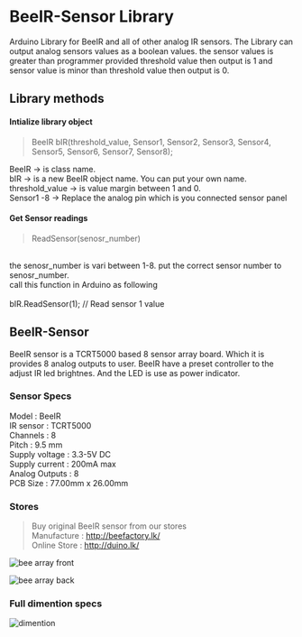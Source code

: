 # BeeIR-Sensor Library

Arduino Library for BeeIR and all of other analog IR sensors. The Library can output analog sensors values as a boolean values. the sensor values is greater than programmer provided threshold value then output is 1 and sensor value is minor than threshold value then output is 0. <br />
## Library methods
#### Intialize library object
> BeeIR bIR(threshold_value, Sensor1, Sensor2, Sensor3, Sensor4, Sensor5, Sensor6, Sensor7, Sensor8); <br />

BeeIR           -> is class name. <br />
bIR             -> is a new BeeIR object name. You can put your own name. <br />
threshold_value -> is value margin between 1 and 0. <br />
Sensor1 -8      -> Replace the analog pin which is you connected sensor panel <br />

#### Get Sensor readings

> ReadSensor(senosr_number)
<br />
the senosr_number is vari between 1-8. put the correct sensor number to senosr_number. <br />
call this function in Arduino as following <br /><br />
bIR.ReadSensor(1); // Read sensor 1 value


## BeeIR-Sensor

BeeIR sensor is a TCRT5000 based 8 sensor array board. Which it is provides 8 analog outputs to user. BeeIR have a preset controller to the adjust IR led brightnes. And the LED is use as power indicator.
### Sensor Specs
Model : BeeIR <br />
IR sensor : TCRT5000 <br />
Channels : 8 <br />
Pitch : 9.5 mm <br />
Supply voltage : 3.3-5V DC <br />
Supply current : 200mA max <br />
Analog Outputs : 8 <br />
PCB Size : 77.00mm x 26.00mm <br />
### Stores
>Buy original BeeIR sensor from our stores <br />
Manufacture : http://beefactory.lk/ <br />
Online Store : http://duino.lk/ <br />
 
![bee array front](https://user-images.githubusercontent.com/34935773/42123493-ba085c64-7c70-11e8-8f6e-3d8b62c1ea20.png)

![bee array back](https://user-images.githubusercontent.com/34935773/42123495-babdb00a-7c70-11e8-9eb8-110664e32b87.png)

### Full dimention specs

![dimention](https://user-images.githubusercontent.com/34935773/42123494-ba82d0e8-7c70-11e8-8c65-80ce2ef144e6.png)
